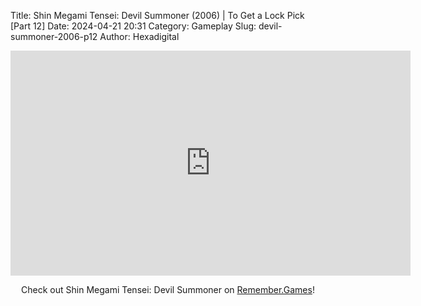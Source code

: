 Title: Shin Megami Tensei: Devil Summoner (2006) | To Get a Lock Pick [Part 12]
Date: 2024-04-21 20:31
Category: Gameplay
Slug: devil-summoner-2006-p12
Author: Hexadigital

<center><iframe src="https://www.youtube.com/embed/iMGgByUVkyQ?feature=oembed" allow="accelerometer; autoplay; encrypted-media; gyroscope; picture-in-picture" width="640" height="360" frameborder="0"></iframe>

Check out Shin Megami Tensei: Devil Summoner on [Remember.Games](https://remember.games/game/7488/shin-megami-tensei-devil-summoner-raidou-kuzunoha-vs-the-soulless-army/)!</center>